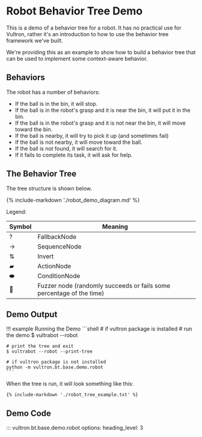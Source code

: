 # Robot Behavior Tree Demo

This is a demo of a behavior tree for a robot.
It has no practical use for Vultron, rather it's an introduction to how to use the behavior tree
framework we've built.

We're providing this as an example to show how to build a behavior tree that can be used
to implement some context-aware behavior.

## Behaviors

The robot has a number of behaviors:

- If the ball is in the bin, it will stop.
- If the ball is in the robot's grasp and it is near the bin, it will put it in the bin.
- If the ball is in the robot's grasp and it is not near the bin, it will move toward the bin.
- If the ball is nearby, it will try to pick it up (and sometimes fail)
- If the ball is not nearby, it will move toward the ball.
- If the ball is not found, it will search for it.
- If it fails to complete its task, it will ask for help.

## The Behavior Tree

The tree structure is shown below.

{% include-markdown './robot_demo_diagram.md' %}

Legend:

| Symbol   | Meaning |
|----------| ------- |
| ?        | FallbackNode |
| &rarr;   | SequenceNode |
| &#8645;  | Invert |
| &#9648;  | ActionNode |
| &#11052;  | ConditionNode |
| &#127922; | Fuzzer node (randomly succeeds or fails some percentage of the time) |

## Demo Output

!!! example Running the Demo
    ```shell
     # if vultron package is installed
    # run the demo
    $ vultrabot --robot
    
    # print the tree and exit
    $ vultrabot --robot --print-tree
    
    # if vultron package is not installed
    python -m vultron.bt.base.demo.robot
    ```

When the tree is run, it will look something like this:

```text
{% include-markdown './robot_tree_example.txt' %}
```

## Demo Code

::: vultron.bt.base.demo.robot
    options:
        heading_level: 3
